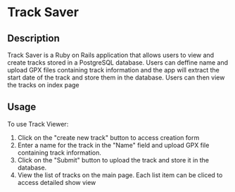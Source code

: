 # Track Saver

## Description

Track Saver is a Ruby on Rails application that allows users to view and create tracks stored in a PostgreSQL database. Users can deffine name and upload GPX files containing track information and the app will extract the start date of the track and store them in the database. Users can then view the tracks on index page

## Usage

To use Track Viewer:

1. Click on the "create new track" button to access creation form
2. Enter a name for the track in the "Name" field and upload GPX file containing track information.
3. Click on the "Submit" button to upload the track and store it in the database.
4. View the list of tracks on the main page. Each list item can be cliced to access detailed show view